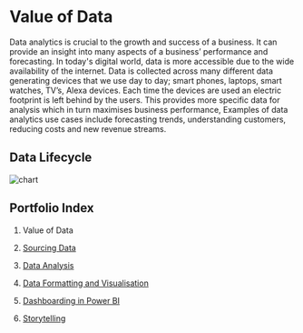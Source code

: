 # Value of Data
Data analytics is crucial to the growth and success of a business. It can provide an insight into many aspects of a business’ performance and forecasting. In today's digital world, data is more accessible due to the wide availability of the internet. Data is collected across many different data generating devices that we use day to day; smart phones, laptops, smart watches, TV’s, Alexa devices. Each time the devices are used an electric footprint is left behind by the users. This provides more specific data for analysis which in turn maximises business performance, Examples of data analytics use cases include forecasting trends, understanding customers, reducing costs and new revenue streams.

## Data Lifecycle

![chart](https://github.com/joanneabioye/Value-of-Data/assets/153685683/ef84f12b-d284-4662-a1b5-58836694d9ab)


## Portfolio Index

1. Value of Data

2. [Sourcing Data](https://github.com/joanneabioye/Sourcing-Data)

3. [Data Analysis](https://github.com/joanneabioye/Data-Analysis/blob/main/README.md)

4. [Data Formatting and Visualisation](https://github.com/joanneabioye/Data-Formatting-and-Visualisation)

5. [Dashboarding in Power BI](https://github.com/joanneabioye/Dashboarding-in-Power-BI/blob/main/README.md)

6. [Storytelling](https://github.com/joanneabioye/Storytelling/blob/main/README.md)
